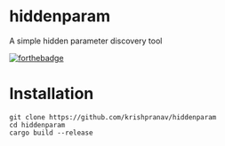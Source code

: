# hiddenparam
A simple hidden parameter discovery tool

[![forthebadge](https://forthebadge.com/images/badges/made-with-rust.svg)](https://forthebadge.com)

# Installation
```
git clone https://github.com/krishpranav/hiddenparam
cd hiddenparam
cargo build --release
```
